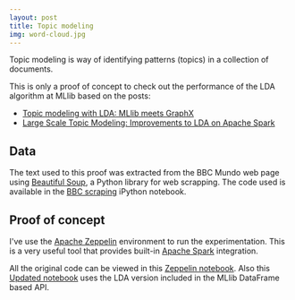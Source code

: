 ```yaml
---
layout: post
title: Topic modeling
img: word-cloud.jpg
---
```


Topic modeling is way of identifying patterns (topics) in a collection of documents. 

This is only a proof of concept to check out the performance of the LDA algorithm at MLlib based on the posts:

* [Topic modeling with LDA: MLlib meets GraphX](https://databricks.com/blog/2015/03/25/topic-modeling-with-lda-mllib-meets-graphx.html)
* [Large Scale Topic Modeling: Improvements to LDA on Apache Spark](https://databricks.com/blog/2015/09/22/large-scale-topic-modeling-improvements-to-lda-on-apache-spark.html)

## Data 

The text used to this proof was extracted from the BBC Mundo web page using [Beautiful Soup](https://www.crummy.com/software/BeautifulSoup/bs4/doc/), a Python library for web scrapping. The code used is available in the [BBC scraping](https://github.com/juliettm/scrapy/blob/master/bbc_scraping.ipynb) iPython notebook.

## Proof of concept

I've use the [Apache Zeppelin](https://zeppelin.apache.org/) environment to run the experimentation. This is a very useful tool that provides built-in [Apache Spark](http://spark.apache.org/) integration.

All the original code can be viewed in this [Zeppelin notebook](https://www.zeppelinhub.com/viewer/notebooks/bm90ZTovL2p1bGlldHRtL0xvY2FsLVplcC81M2Q0MTY3YWYxNjA0ZTc2YmZlM2EzOGM3ODFkZGRiNy9ub3RlLmpzb24). Also this [Updated notebook](https://www.zeppelinhub.com/viewer/notebooks/aHR0cHM6Ly9yYXcuZ2l0aHVidXNlcmNvbnRlbnQuY29tL2p1bGlldHRtL1plcHBlbGluTm90ZWJvb2tzL21hc3Rlci8yQ0JXR1pCNlYvbm90ZS5qc29u) uses the LDA version included in the MLlib DataFrame based API.

